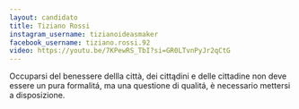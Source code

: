 ```yaml
---
layout: candidato
title: Tiziano Rossi
instagram_username: tizianoideasmaker
facebook_username: tiziano.rossi.92
video: https://youtu.be/7KPewRS_TbI?si=GR0LTvnPyJr2qCtG
---
```

Occuparsi del benessere dellla città, dei cittądini e delle cittadine non deve essere un pura formalitá, ma una questione di qualitá, è necessario mettersi a disposizione.